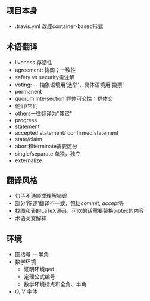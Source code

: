 项目本身
------
- .travis.yml 改成container-based形式

术语翻译
------
- liveness 存活性
- agreement: 协商；一致性
- safety vs security需注解
- voting: -- 抽象语境用'选举'，具体语境用'投票'
- permanent
- quorum intersection 群体可交性；群体交
- 他们/它们
- others一律翻译为"其它"
- progress
- statement
- accepted statement/ confirmed statement
- state/claim
- abort和terminate需要区分
- single/separate 单独，独立
- externalize

翻译风格
------
- 句子不通顺或理解错误
- 部分'陈述'翻译不一致，包括$commit$, $accept$等
- 找图和表的LaTeX源码，可以的话需要替换bibtex的内容
- 术语英文解释

环境
------
- 圆括号 -- 半角
- 数学环境
  - 证明环境qed
  - 定理公式编号
  - 数学环境标点和全角、半角
- Q, V 字体
